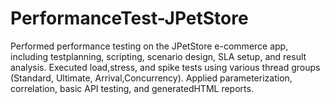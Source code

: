 # PerformanceTest-JPetStore
Performed performance testing on the JPetStore e-commerce app, including testplanning, scripting, scenario design, SLA setup, and result analysis. Executed load,stress, and spike tests using various thread groups (Standard, Ultimate, Arrival,Concurrency). Applied parameterization, correlation, basic API testing, and generatedHTML reports.
